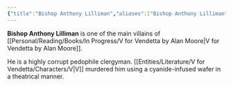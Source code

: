 ```yaml
---
{"title":"Bishop Anthony Lilliman","aliases":["Bishop Anthony Lilliman"],"type":"Character","tags":["VforVendetta"],"created":"2023-10-26T12:46:48+06:00","updated":"2023-10-26T12:58015:00+06:00","dg-publish":true,"dg-note-icon":1,"permalink":"/entities/literature/v-for-vendetta/characters/bishop-anthony-lilliman/","dgPassFrontmatter":true,"noteIcon":1}
---
```


**Bishop Anthony Lilliman** is one of the main villains of [[Personal/Reading/Books/In Progress/V for Vendetta by Alan Moore\|V for Vendetta by Alan Moore]].

He is a highly corrupt pedophile clergyman. [[Entities/Literature/V for Vendetta/Characters/V\|V]] murdered him using a cyanide-infused wafer in a theatrical manner.